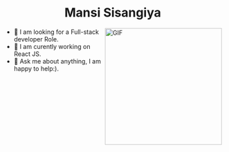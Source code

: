  <h1 align="center">Mansi Sisangiya</h1>
 <img align="right" height="270px" alt="GIF" src="https://camo.githubusercontent.com/5ff9182d12e799168a3bb67b88df7388ae08ede3/68747470733a2f2f6d69726f2e6d656469756d2e636f6d2f6d61782f3837352f312a7164415731546a434e353768316c6275757a766368672e676966" /> 

- 🔭 I am looking for a Full-stack developer Role.
- 💙 I am curently working on React JS.
- 💬 Ask me about anything, I am happy to help:).
 
